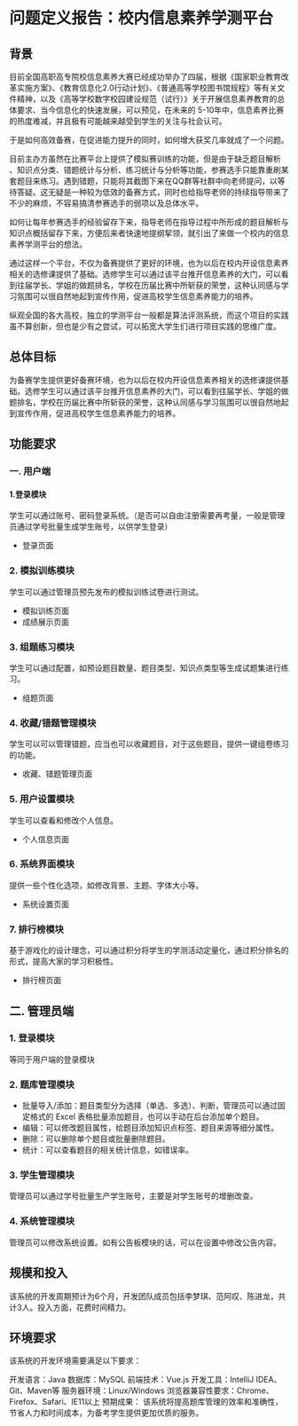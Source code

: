 # 问题定义报告：校内信息素养学测平台

## 背景

目前全国高职高专院校信息素养大赛已经成功举办了四届，根据《国家职业教育改革实施方案》、《教育信息化2.0行动计划》、《普通高等学校图书馆规程》等有关文件精神，以及《高等学校数字校园建设规范（试行）》关于开展信息素养教育的总体要求、当今信息化的快速发展，可以预见，在未来的 5-10年中，信息素养比赛的热度难减，并且极有可能越来越受到学生的关注与社会认可。

于是如何高效备赛，在促进能力提升的同时，如何增大获奖几率就成了一个问题。

目前主办方虽然在比赛平台上提供了模拟赛训练的功能，但是由于缺乏题目解析 、知识点分类、错题统计与分析、练习统计与分析等功能，参赛选手只能靠重刷某套题目来练习。遇到错题，只能将其截图下来在QQ群等社群中向老师提问，以等待答疑。这无疑是一种较为低效的备赛方式，同时也给指导老师的持续指导带来了不少的麻烦，不容易搞清参赛选手的弱项以及总体水平。

如何让每年参赛选手的经验留存下来，指导老师在指导过程中所形成的题目解析与知识点概括留存下来，方便后来者快速地提纲挈领，就引出了来做一个校内的信息素养学测平台的想法。

通过这样一个平台，不仅为备赛提供了更好的环境，也为以后在校内开设信息素养相关的选修课提供了基础。选修学生可以通过该平台推开信息素养的大门，可以看到往届学长、学姐的做题排名，学校在历届比赛中所斩获的荣誉，这种认同感与学习氛围可以很自然地起到宣传作用，促进高校学生信息素养能力的培养。

纵观全国的各大高校，独立的学测平台一般都是算法评测系统，而这个项目的实践虽不算创新，但也是少有之尝试，可以拓宽大学生们进行项目实践的思维广度。

## 总体目标

为备赛学生提供更好备赛环境，也为以后在校内开设信息素养相关的选修课提供基础。选修学生可以通过该平台推开信息素养的大门，可以看到往届学长、学姐的做题排名，学校在历届比赛中所斩获的荣誉，这种认同感与学习氛围可以很自然地起到宣传作用，促进高校学生信息素养能力的培养。

## 功能要求

### 一. 用户端

#### 1.登录模块

 学生可以通过账号、密码登录系统。（是否可以自由注册需要再考量，一般是管理员通过学号批量生成学生账号，以供学生登录）

* 登录页面

### 2. 模拟训练模块

 学生可以通过管理员预先发布的模拟训练试卷进行测试。

* 模拟训练页面
* 成绩展示页面

### 3. 组题练习模块

 学生可以通过配置，如预设题目数量、题目类型、知识点类型等生成试题集进行练习。

* 组题页面

### 4. 收藏/错题管理模块

学生可以可以管理错题，应当也可以收藏题目，对于这些题目，提供一键组卷练习的功能。

* 收藏、错题管理页面

### 5. 用户设置模块

 学生可以查看和修改个人信息。

* 个人信息页面
  
### 6. 系统界面模块

 提供一些个性化选项，如修改背景、主题、字体大小等。
  
* 系统设置页面
  
### 7. 排行榜模块

基于游戏化的设计理念，可以通过积分将学生的学测活动定量化，通过积分排名的形式，提高大家的学习积极性。

* 排行榜页面

## 二. 管理员端

### 1. 登录模块

 等同于用户端的登录模块

### 2. 题库管理模块

* 批量导入/添加：题目类型分为选择（单选、多选）、判断，管理员可以通过固定格式的 Excel 表格批量添加题目，也可以手动在后台添加单个题目。
* 编辑：可以修改题目属性，给题目添加知识点标签、题目来源等细分属性。
* 删除：可以删除单个题目或批量删除题目。
* 统计：可以查看题目的相关统计信息，如错误率。

### 3. 学生管理模块

 管理员可以通过学号批量生产学生账号，主要是对学生账号的增删改查。

### 4. 系统管理模块

 管理员可以修改系统设置。如有公告板模块的话，可以在设置中修改公告内容。

## 规模和投入

该系统的开发周期预计为6个月，开发团队成员包括李梦琪、范阿叹、陈进龙，共计3人。投入方面，花费时间精力。

## 环境要求

该系统的开发环境需要满足以下要求：

   开发语言：Java
   数据库：MySQL
   前端技术：Vue.js
   开发工具：IntelliJ IDEA、Git、Maven等
   服务器环境：Linux/Windows
   浏览器兼容性要求：Chrome、Firefox、Safari、IE11以上
   预期成果：
   该系统将提高题库管理的效率和准确性，节省人力和时间成本，为备考学生提供更加优质的服务。
